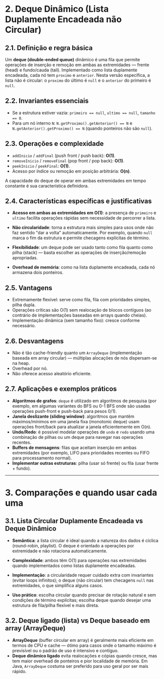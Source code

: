 
# 2. Deque Dinâmico (Lista Duplamente Encadeada não Circular)

## 2.1. Definição e regra básica
Um **deque (double-ended queue)** dinâmico é uma fila que permite operações de inserção e remoção em ambas as extremidades — frente (head) e fundo/cauda (tail). Implementado como lista duplamente encadeada, cada nó tem `proximo` e `anterior`. Nesta versão específica, a lista não é circular: o `proximo` do último é `null` e o `anterior` do primeiro é `null`.

## 2.2. Invariantes essenciais
- Se a estrutura estiver vazia: `primeiro == null`, `ultimo == null`, `tamanho == 0`.
- Para um nó interno `N`: `N.getProximo().getAnterior() == N` e `N.getAnterior().getProximo() == N` (quando ponteiros não são `null`).

## 2.3. Operações e complexidade
- `addInicio` / `addFinal` (push front / push back): **O(1)**.
- `removeInicio` / `removeFinal` (pop front / pop back): **O(1)**.
- `peekInicio` / `peekFinal`: **O(1)**.
- Acesso por índice ou remoção em posição arbitrária: **O(n)**.

A capacidade do deque de operar em ambas extremidades em tempo constante é sua característica definidora.

## 2.4. Características específicas e justificativas
- **Acesso em ambas as extremidades em O(1)**: a presença de `primeiro` e `ultimo` facilita operações rápidas sem necessidade de percorrer a lista.

- **Não circularidade**: torna a estrutura mais simples para usos onde não faz sentido "dar a volta" automaticamente. Por exemplo, quando `null` marca o fim da estrutura e permite checagens explícitas de término.

- **Flexibilidade**: um deque pode ser usado tanto como fila quanto como pilha (stack) — basta escolher as operações de inserção/remoção apropriadas.

- **Overhead de memória**: como na lista duplamente encadeada, cada nó armazena dois ponteiros.

## 2.5. Vantagens
- Extremamente flexível: serve como fila, fila com prioridades simples, pilha dupla.
- Operações críticas são O(1) sem realocação de blocos contíguos (ao contrário de implementações baseadas em arrays quando cheias).
- Implementação dinâmica (sem tamanho fixo): cresce conforme necessário.

## 2.6. Desvantagens
- Não é tão cache-friendly quanto um `ArrayDeque` (implementação baseada em array circular) — múltiplas alocações de nós dispersam-se na heap.
- Overhead por nó.
- Não oferece acesso aleatório eficiente.

## 2.7. Aplicações e exemplos práticos
- **Algoritmos de grafos**: `deque` é utilizado em algoritmos de pesquisa (por exemplo, em algumas variantes do BFS ou 0-1 BFS onde são usadas operações push-front e push-back para pesos 0/1).
- **Janela deslizante (sliding window)**: algoritmos que mantêm máximos/mínimos em uma janela fixa (monotonic deque) usam operações front/back para atualizar a janela eficientemente em O(n).
- **Undo/Redo**: é possível modelar operações de `undo` e `redo` usando uma combinação de pilhas ou um deque para navegar nas operações recentes.
- **Buffers de mensagens**: filas que aceitam inserção em ambas extremidades (por exemplo, LIFO para prioridades recentes ou FIFO para processamento normal).
- **Implementar outras estruturas**: pilha (usar só frente) ou fila (usar frente + fundo).

---

# 3. Comparações e quando usar cada uma

## 3.1. Lista Circular Duplamente Encadeada vs Deque Dinâmico
- **Semântica**: a lista circular é ideal quando a natureza dos dados é cíclica (round-robin, playlist). O deque é orientado a operações por extremidade e não rotaciona automaticamente.

- **Complexidade**: ambos têm O(1) para operações nas extremidades quando implementados como listas duplamente encadeadas.

- **Implementação**: a circularidade requer cuidado extra com invariantes (evitar loops infinitos); o deque (não circular) tem checagens `null` nas extremidades, o que simplifica alguns casos.

- **Uso prático**: escolha circular quando precisar de rotação natural e sem condições de término explícitas; escolha deque quando desejar uma estrutura de fila/pilha flexível e mais direta.

## 3.2. Deque ligado (lista) vs Deque baseado em array (ArrayDeque)
- **ArrayDeque** (buffer circular em array) é geralmente mais eficiente em termos de CPU e cache — ótimo para casos onde o tamanho máximo é previsível ou o padrão de uso é intensivo e contíguo.
- **Deque dinâmico ligado** evita realocações e cópias quando cresce, mas tem maior overhead de ponteiros e pior localidade de memória. Em Java, `ArrayDeque` costuma ser preferido para uso geral por ser mais rápido.
